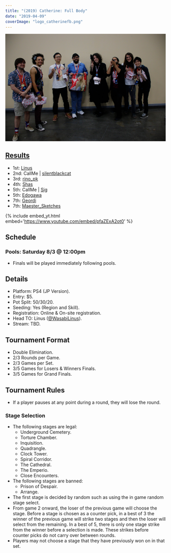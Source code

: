 ```yaml
---
title: "(2019) Catherine: Full Body"
date: "2019-04-09"
coverImage: "logo_catherinefb.png"
---
```


![](/uploads/catherine1-1.jpg)

## [Results](https://smash.gg/tournament/animevo-2019/events/catherine-full-body/overview			)

- 1st: [Linus](@Wasabilinus)
- 2nd: CallMe \| [silentblackcat](@silentblackcat_)
- 3rd: [rino\_pk](@rino_pk)
- 4th: [Shas](@_Shasties_)
- 5th: CallMe \| [Sig](@psi_sig)
- 5th: [Edogawa](@LNMedgw)
- 7th: [Geordi](@_geordi_)
- 7th: [Maester\_Sketches](@MaesterSketches)

{% include embed_yt.html embed='https://www.youtube.com/embed/pfaZExA2ot0' %}

## Schedule

### Pools: Saturday 8/3 @ 12:00pm

- Finals will be played immediately following pools.

## Details

- Platform: PS4 (JP Version).
- Entry: $5.
- Pot Split: 50/30/20.
- Seeding: Yes (Region and Skill).
- Registration: Online & On-site registration.
- Head TO: Linus ([@WasabiLinus](https://twitter.com/WasabiLinus)).
- Stream: TBD.

## Tournament Format

- Double Elimination.
- 2/3 Rounds per Game.
- 2/3 Games per Set.
- 3/5 Games for Losers & Winners Finals.
- 3/5 Games for Grand Finals.

## Tournament Rules

- If a player pauses at any point during a round, they will lose the round.

### Stage Selection

- The following stages are legal:
    - Underground Cemetery.
    - Torture Chamber.
    - Inquisition.
    - Quadrangle.
    - Clock Tower.
    - Spiral Corridor.
    - The Cathedral.
    - The Emperio.
    - Close Encounters.
- The following stages are banned:
    - Prison of Despair.
    - Arrange.
- The first stage is decided by random such as using the in game random stage select.
- From game 2 onward, the loser of the previous game will choose the stage. Before a stage is chosen as a counter pick, in a best of 3 the winner of the previous game will strike two stages and then the loser will select from the remaining. In a best of 5, there is only one stage strike from the winner before a selection is made. These strikes before counter picks do not carry over between rounds.
- Players may not choose a stage that they have previously won on in that set.
